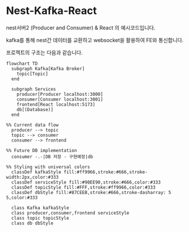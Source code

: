 # Nest-Kafka-React

nest서버2 (Producer and Consumer) & React 의 예시코드입니다. 

kafka를 통해 nest간 데이터를 교환하고 websocket을 활용하여 FE와 통신합니다.

프로젝트의 구조는 다음과 같습니다.

```mermaid
flowchart TD
  subgraph Kafka[Kafka Broker]
    topic[Topic]
  end

  subgraph Services
    producer[Producer localhost:3000]
    consumer[Consumer localhost:3001]
    frontend[React localhost:5173]
    db[(Database)]
  end

%% Current data flow
  producer --> topic
  topic --> consumer
  consumer --> frontend

%% Future DB implementation
  consumer -.-|DB 저장 - 구현예정|db

%% Styling with universal colors
  classDef kafkaStyle fill:#ff9966,stroke:#666,stroke-width:2px,color:#333
  classDef serviceStyle fill:#90EE90,stroke:#666,color:#333
  classDef topicStyle fill:#FFF,stroke:#ff9966,color:#333
  classDef dbStyle fill:#87CEEB,stroke:#666,stroke-dasharray: 5 5,color:#333

  class Kafka kafkaStyle
  class producer,consumer,frontend serviceStyle
  class topic topicStyle
  class db dbStyle
```